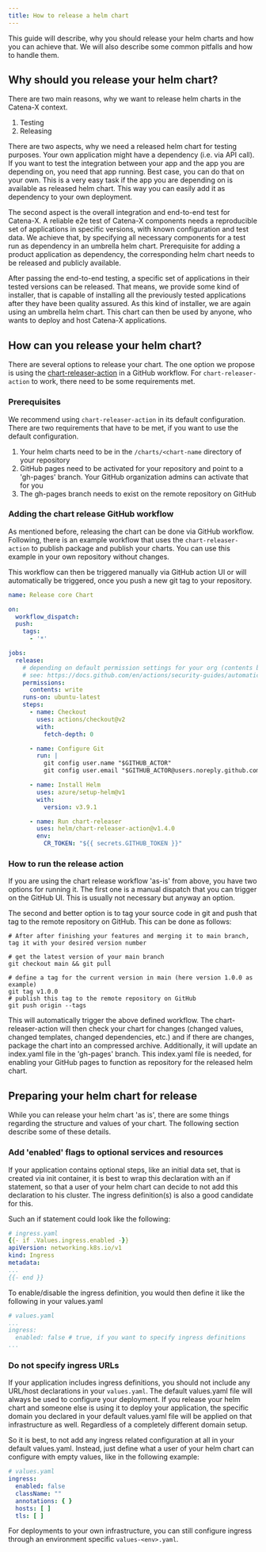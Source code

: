 ```yaml
---
title: How to release a helm chart
---
```


This guide will describe, why you should release your helm charts and how you can achieve that. We will also describe
some common pitfalls and how to handle them.

## Why should you release your helm chart?

There are two main reasons, why we want to release helm charts in the Catena-X context.

1. Testing
2. Releasing

There are two aspects, why we need a released helm chart for testing purposes. Your own application might have a
dependency (i.e. via API call). If you want to test the integration between your app and the app you are depending on,
you need that app running. Best case, you can do that on your own. This is a very easy task if the app you are depending
on is available as released helm chart. This way you can easily add it as dependency to your own deployment.

The second aspect is the overall integration and end-to-end test for Catena-X. A reliable e2e test of Catena-X
components needs a reproducible set of applications in specific versions, with known configuration and test data. We
achieve that, by specifying all necessary components for a test run as dependency in an umbrella helm chart.
Prerequisite for adding a product application as dependency, the corresponding helm chart needs to be released and
publicly available.

After passing the end-to-end testing, a specific set of applications in their tested versions can be released. That
means, we provide some kind of installer, that is capable of installing all the previously tested applications after
they have been quality assured. As this kind of installer, we are again using an umbrella helm chart. This chart can
then be used by anyone, who wants to deploy and host Catena-X applications.

## How can you release your helm chart?

There are several options to release your chart. The one option we propose is using the
[chart-releaser-action](https://github.com/helm/chart-releaser-action) in a
GitHub workflow. For `chart-releaser-action` to work, there need to be some requirements met.

### Prerequisites

We recommend using `chart-releaser-action` in its default configuration. There are two requirements that have to be met,
if you want to use the default configuration.

1. Your helm charts need to be in the `/charts/<chart-name` directory of your repository
2. GitHub pages need to be activated for your repository and point to a 'gh-pages' branch. Your GitHub organization
   admins can activate that for you
3. The gh-pages branch needs to exist on the remote repository on GitHub

### Adding the chart release GitHub workflow

As mentioned before, releasing the chart can be done via GitHub workflow. Following, there is an example workflow that
uses the `chart-releaser-action` to publish package and publish your charts. You can use this example in your own
repository without changes.

This workflow can then be triggered manually via GitHub action UI or will automatically be triggered, once you push a
new git tag to your repository.

```yaml
name: Release core Chart

on:
  workflow_dispatch:
  push:
    tags:
      - '*'

jobs:
  release:
    # depending on default permission settings for your org (contents being read-only or read-write for workloads), you will have to add permissions
    # see: https://docs.github.com/en/actions/security-guides/automatic-token-authentication#modifying-the-permissions-for-the-github_token
    permissions:
      contents: write
    runs-on: ubuntu-latest
    steps:
      - name: Checkout
        uses: actions/checkout@v2
        with:
          fetch-depth: 0

      - name: Configure Git
        run: |
          git config user.name "$GITHUB_ACTOR"
          git config user.email "$GITHUB_ACTOR@users.noreply.github.com"

      - name: Install Helm
        uses: azure/setup-helm@v1
        with:
          version: v3.9.1

      - name: Run chart-releaser
        uses: helm/chart-releaser-action@v1.4.0
        env:
          CR_TOKEN: "${{ secrets.GITHUB_TOKEN }}"
```

### How to run the release action

If you are using the chart release workflow 'as-is' from above, you have two options for running it.
The first one is a manual dispatch that you can trigger on the GitHub UI. This is usually not necessary but anyway an
option.

The second and better option is to tag your source code in git and push that tag to the remote repository on GitHub.
This can be done as follows:

```shell
# After after finishing your features and merging it to main branch, tag it with your desired version number

# get the latest version of your main branch
git checkout main && git pull

# define a tag for the current version in main (here version 1.0.0 as example)
git tag v1.0.0
# publish this tag to the remote repository on GitHub
git push origin --tags
```

This will automatically trigger the above defined workflow. The chart-releaser-action will then check your chart for
changes (changed values, changed templates, changed dependencies, etc.) and if there are changes, package the chart
into an compressed archive. Additionally, it will update an index.yaml file in the 'gh-pages' branch. This index.yaml
file is needed, for enabling your GitHub pages to function as repository for the released helm chart.

## Preparing your helm chart for release

While you can release your helm chart 'as is', there are some things regarding the structure and values of your chart.
The following section describe some of these details.

### Add 'enabled' flags to optional services and resources

If your application contains optional steps, like an initial data set, that is created via init container, it is best to
wrap this declaration with an if statement, so that a user of your helm chart can decide to not add this declaration to
his cluster. The ingress definition(s) is also a good candidate for this.

Such an if statement could look like the following:

```yaml
# ingress.yaml
{{- if .Values.ingress.enabled -}}
apiVersion: networking.k8s.io/v1
kind: Ingress
metadata:
...
{{- end }}
```

To enable/disable the ingress definition, you would then define it like the following in your values.yaml

```yaml
# values.yaml
...
ingress:
  enabled: false # true, if you want to specify ingress definitions
...
```

### Do not specify ingress URLs

If your application includes ingress definitions, you should not include any URL/host declarations in your
`values.yaml`. The default values.yaml file will always be used to configure your deployment. If you release your helm
chart and someone else is using it to deploy your application, the specific domain you declared in your default
values.yaml file will be applied on that infrastructure as well. Regardless of a completely different domain setup.

So it is best, to not add any ingress related configuration at all in your default values.yaml. Instead, just define
what a user of your helm chart can configure with empty values, like in the following example:

```yaml
# values.yaml
ingress:
  enabled: false
  className: ""
  annotations: { }
  hosts: [ ]
  tls: [ ]
```

For deployments to your own infrastructure, you can still configure ingress through an environment specific
`values-<env>.yaml`.
